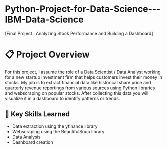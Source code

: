 
 
# Python-Project-for-Data-Science---IBM-Data-Science


 [Final Project : Analyzing Stock Performance and Building a Dashboard]
 


# 📋 Project Overview
For this project, I assume the role of a Data Scientist / Data Analyst working for a new startup investment firm that helps customers invest their money in stocks. My job is to extract financial data like historical share price and quarterly revenue reportings from various sources using Python libraries and webscraping on popular stocks. After collecting this data you will visualize it in a dashboard to identify patterns or trends. 


## 🔑 Key Skills Learned 
- Data extraction using the yfinance library
- Webscraping using the BeautifulSoup library
- Data Analysis
- Dashboard creation





